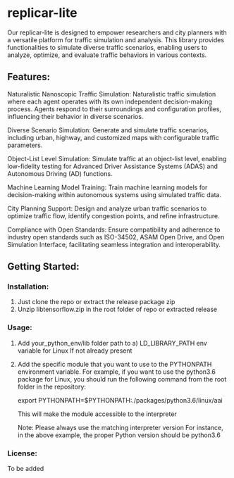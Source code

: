 # replicar-lite

Our replicar-lite is designed to empower researchers and city planners with a versatile platform for traffic simulation and analysis. This library provides functionalities to simulate diverse traffic scenarios, enabling users to analyze, optimize, and evaluate traffic behaviors in various contexts.

## Features:
Naturalistic Nanoscopic Traffic Simulation: Naturalistic traffic simulation where each agent operates with its own independent decision-making process. Agents respond to their surroundings and configuration profiles, influencing their behavior in diverse scenarios.

Diverse Scenario Simulation: Generate and simulate traffic scenarios, including urban, highway, and customized maps with configurable traffic parameters.

Object-List Level Simulation: Simulate traffic at an object-list level, enabling low-fidelity testing for Advanced Driver Assistance Systems (ADAS) and Autonomous Driving (AD) functions.

Machine Learning Model Training: Train machine learning models for decision-making within autonomous systems using simulated traffic data.

City Planning Support: Design and analyze urban traffic scenarios to optimize traffic flow, identify congestion points, and refine infrastructure.

Compliance with Open Standards: Ensure compatibility and adherence to industry open standards such as ISO-34502, ASAM Open Drive, and Open Simulation Interface, facilitating seamless integration and interoperability.

## Getting Started:

### Installation:
1) Just clone the repo or extract the release package zip
2) Unzip libtensorflow.zip in the root folder of repo or extracted release

### Usage:
1) Add your_python_env/lib folder path to
   a) LD_LIBRARY_PATH env variable for Linux
   If not already present

2) Add the specific module that you want to use to the PYTHONPATH environment variable.
   For example, if you want to use the python3.6 package for Linux, you should run
   the following command from the root folder in the repository:

   export PYTHONPATH=$PYTHONPATH:./packages/python3.6/linux/aai

   This will make the module accessible to the interpreter

   Note:
   Please always use the matching interpreter version
   For instance, in the above example, the proper Python version should be python3.6

### License:
To be added
